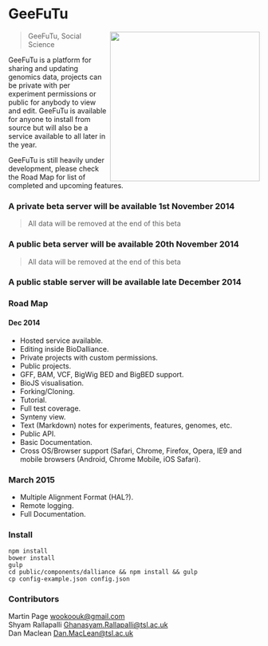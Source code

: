 # GeeFuTu

<img align="right" height="300" src="https://raw.githubusercontent.com/wookoouk/GeeFuTu/master/public/GeeFuTu.png">

> GeeFuTu, Social Science

GeeFuTu is a platform for sharing and updating genomics data, projects can be private with per experiment permissions or public for anybody to view and edit.
GeeFuTu is available for anyone to install from source but will also be a service available to all later in the year.

GeeFuTu is still heavily under development, please check the Road Map for list of completed and upcoming features.

### A private beta server will be available 1st November 2014
> All data will be removed at the end of this beta

### A public beta server will be available 20th November 2014
> All data will be removed at the end of this beta

### A public stable server will be available late December 2014

### Road Map

#### Dec 2014

* Hosted service available.
* Editing inside BioDalliance.
* Private projects with custom permissions.
* Public projects.
* GFF, BAM, VCF, BigWig BED and BigBED support.
* BioJS visualisation.
* Forking/Cloning.
* Tutorial.
* Full test coverage.
* Synteny view.
* Text (Markdown) notes for experiments, features, genomes, etc.
* Public API.
* Basic Documentation.
* Cross OS/Browser support (Safari, Chrome, Firefox, Opera, IE9 and mobile browsers (Android, Chrome Mobile, iOS Safari).

### March 2015

* Multiple Alignment Format (HAL?).
* Remote logging.
* Full Documentation.

### Install

`npm install`    
`bower install`    
`gulp`    
`cd public/components/dalliance && npm install && gulp`    
`cp config-example.json config.json`    

### Contributors

Martin Page <wookoouk@gmail.com>    
Shyam Rallapalli <Ghanasyam.Rallapalli@tsl.ac.uk>    
Dan Maclean <Dan.MacLean@tsl.ac.uk>    
